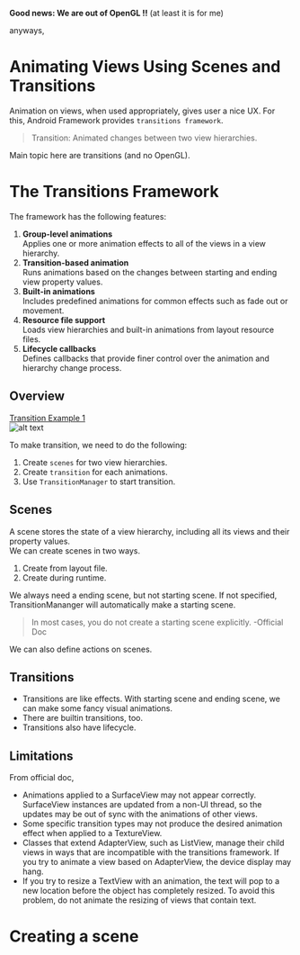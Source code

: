 **Good news: We are out of OpenGL !!** (at least it is for me)

anyways,

# Animating Views Using Scenes and Transitions
Animation on views, when used appropriately, gives user a nice UX. For this, Android Framework provides `transitions framework`.
>Transition: Animated changes between two view hierarchies.  

Main topic here are transitions (and no OpenGL).

# The Transitions Framework
The framework has the following features:

1. **Group-level animations**  
Applies one or more animation effects to all of the views in a view hierarchy.
2. **Transition-based animation**  
Runs animations based on the changes between starting and ending view property values.
3. **Built-in animations**  
Includes predefined animations for common effects such as fade out or movement.
4. **Resource file support**  
Loads view hierarchies and built-in animations from layout resource files.
5. **Lifecycle callbacks**  
Defines callbacks that provide finer control over the animation and hierarchy change process.

## Overview
[Transition Example 1](https://developer.android.com/images/transitions/transition_sample_video.mp4)  
![alt text](https://developer.android.com/images/transitions/transitions_diagram.png)

To make transition, we need to do the following:
1. Create `scenes` for two view hierarchies.
2. Create `transition` for each animations.
3. Use `TransitionManager` to start transition.

## Scenes
A scene stores the state of a view hierarchy, including all its views and their property values.  
We can create scenes in two ways.
1. Create from layout file.
2. Create during runtime.

We always need a ending scene, but not starting scene. If not specified, TransitionMananger will automatically make a starting scene.  
> In most cases, you do not create a starting scene explicitly. -Official Doc

We can also define actions on scenes.

## Transitions
* Transitions are like effects. With starting scene and ending scene, we can make some fancy visual animations. 
* There are builtin transitions, too.
* Transitions also have lifecycle.

## Limitations
From official doc,
* Animations applied to a SurfaceView may not appear correctly. SurfaceView instances are updated from a non-UI thread, so the updates may be out of sync with the animations of other views.
* Some specific transition types may not produce the desired animation effect when applied to a TextureView.
* Classes that extend AdapterView, such as ListView, manage their child views in ways that are incompatible with the transitions framework. If you try to animate a view based on AdapterView, the device display may hang.
* If you try to resize a TextView with an animation, the text will pop to a new location before the object has completely resized. To avoid this problem, do not animate the resizing of views that contain text.

# Creating a scene




